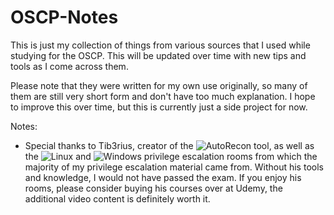 # OSCP-Notes

This is just my collection of things from various sources that I used while studying for the OSCP. This will be updated over time with new tips and tools as I come across them.

Please note that they were written for my own use originally, so many of them are still very short form and don't have too much explanation. I hope to improve this over time, but this is currently just a side project for now.

Notes:

- Special thanks to Tib3rius, creator of the ![AutoRecon tool](https://github.com/Tib3rius/AutoRecon), as well as the ![Linux](https://tryhackme.com/room/linuxprivesc) and ![Windows](https://tryhackme.com/room/windows10privesc) privilege escalation rooms from which the majority of my privilege escalation material came from. Without his tools and knowledge, I would not have passed the exam. If you enjoy his rooms, please consider buying his courses over at Udemy, the additional video content is definitely worth it.
